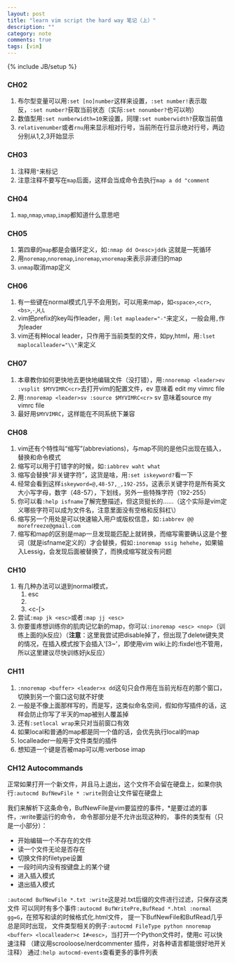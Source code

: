 ```yaml
---
layout: post
title: "learn vim script the hard way 笔记（上）"
description: ""
category: note
comments: true
tags: [vim]
---
```

{% include JB/setup %}

### CH02

1. 布尔型变量可以用`:set [no]number`这样来设置，`:set number!`表示取反，`:set number?`获取当前状态（实际`:set nonumber?`也可以哟）
1. 数值型用`:set numberwidth=10`来设置，同理`:set numberwidth?`获取当前值
1. `relativenumber`或者`rnu`用来显示相对行号，当前所在行显示绝对行号，两边分别从1,2,3开始显示

### CH03

1. 注释用`"`来标记
1. 注意注释不要写在`map`后面，这样会当成命令去执行`map a dd "comment`

### CH04

1. `map`,`nmap`,`vmap`,`imap`都知道什么意思吧

<!--more-->

### CH05

1. 第四章的`map`都是会循环定义，如`:nmap dd O<esc>jddk` 这就是一死循环
1. 用`noremap`,`nnoremap`,`inoremap`,`vnoremap`来表示非递归的map
1. `unmap`取消map定义

### CH06

1. 有一些键在normal模式几乎不会用到，可以用来map，如`<space>`,`<cr>`,`<bs>`,`-`,`H`,`L`
1. vim把prefix的key叫作leader，用`:let mapleader="-"`来定义，一般会用`,`作为leader
1. vim还有种local leader，只作用于当前类型的文件，如py,html，用`:lset maplocalleader="\\"`来定义

### CH07

1. 本章教你如何更快地去更快地编辑文件（没打错），用`:nnoremap <leader>ev :vsplit $MYVIMRC<cr>`去打开vim的配置文件，ev 意味着 edit my vimrc file
1. 用`:nnoremap <leader>sv :source $MYVIMRC<cr>` sv 意味着source my vimrc file
1. 最好用`$MYVIMRC`，这样能在不同系统下兼容

### CH08

1. vim还有个特性叫“缩写”(abbreviations)，与map不同的是他只出现在插入，替换和命令模式
1. 缩写可以用于打错字的时候，如`:iabbrev waht what`
1. 缩写会替换“非关键字符”，这货是啥，用`:set iskeyword?`看一下
1. 经常会看到这样`iskeyword=@,48-57,_,192-255`，这表示关键字符是所有英文大小写字母，数字（48-57），下划线，另外一些特殊字符（192-255）
1. 你可以看`:help isfname`了解完整描述，但这货挺长的……（这个实际是vim定义哪些字符可以成为文件名，注意里面没有空格和反斜杠\）
1. 缩写另一个用处是可以快速输入用户或版权信息，如`:iabbrev @@ morefreeze@gmail.com`
1. 缩写和map的区别是map一旦发现能匹配上就转换，而缩写需要确认这是个整词（就是isfname定义的）才会替换，假如`:inoremap ssig hehehe`，如果输入Lessig，会发现后面被替换了，而换成缩写就没有问题

### CH10

1. 有几种办法可以退到normal模式，
   1. esc
   1. <c-c>
   1. <c-[>
1. 尝试`:map jk <esc>`或者`:map jj <esc>`
1. 你要蛋疼想训练你的肌肉记忆新的map，你可以`:inoremap <esc> <nop>`（训练上面的jk反应）（**注意**：这里我尝试把<esc>disable掉了，但出现了delete键失灵的情况，在插入模式按下会插入'[3~'，即使用vim wiki上的:fixdel也不管用，所以这里建议尽快训练好jk反应）

### CH11

1. `:nnoremap <buffer> <leader>x dd`这句只会作用在当前光标在的那个窗口，切换到另一个窗口这句就不好使
1. 一般是不像上面那样写<buffer>的，而是写<localleader>，这类似命名空间，假如你写插件的话，这样会防止你写了半天的map被别人覆盖掉
1. 还有`:setlocal wrap`来只对当前窗口有效
1. 如果local和普通的map都是同一个值的话，会优先执行local的map
1. localleader一般用于文件类型的插件
1. 想知道一个键是否被map可以用:verbose imap <c-h>

### CH12 Autocommands

正常如果打开一个新文件，并且马上退出，这个文件不会留在硬盘上，如果你执行`:autocmd BufNewFile * :write`则会让文件留在硬盘上

我们来解析下这条命令，BufNewFile是vim要监控的事件，*是要过滤的事件，:write要运行的命令，
命令那部分是不允许出现<cr>这种的，
事件的类型有（只是一小部分）：
- 开始编辑一个不存在的文件
- 读一个文件无论是否存在
- 切换文件的filetype设置
- 一段时间内没有按键盘上的某个键
- 进入插入模式
- 退出插入模式

`:autocmd BufNewFile *.txt :write`这是对.txt后缀的文件进行过滤，只保存这类文件
可以同时有多个事件`:autocmd BufWritePre,BufRead *.html :normal gg=G`，在预写和读的时候格式化.html文件，
提一下BufNewFile和BufRead几乎总是同时出现，
文件类型相关的例子`:autocmd FileType python nnoremap <buffer> <localleader>c I#<esc>`，当打开一个Python文件时，使用<leader>c 可以快速注释
（建议用scrooloose/nerdcommenter 插件，对各种语言都能很好地开关注释）
通过`:help autocmd-events`查看更多的事件列表
